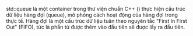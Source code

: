 std::queue là một container trong thư viện chuẩn C++ (<queue>) thực hiện cấu trúc dữ liệu hàng đợi (queue), mô phỏng cách hoạt động của hàng đợi trong thực tế. Hàng đợi là một cấu trúc dữ liệu tuân theo nguyên tắc "First In First Out" (FIFO), tức là phần tử được thêm vào đầu tiên sẽ được lấy ra đầu tiên.
